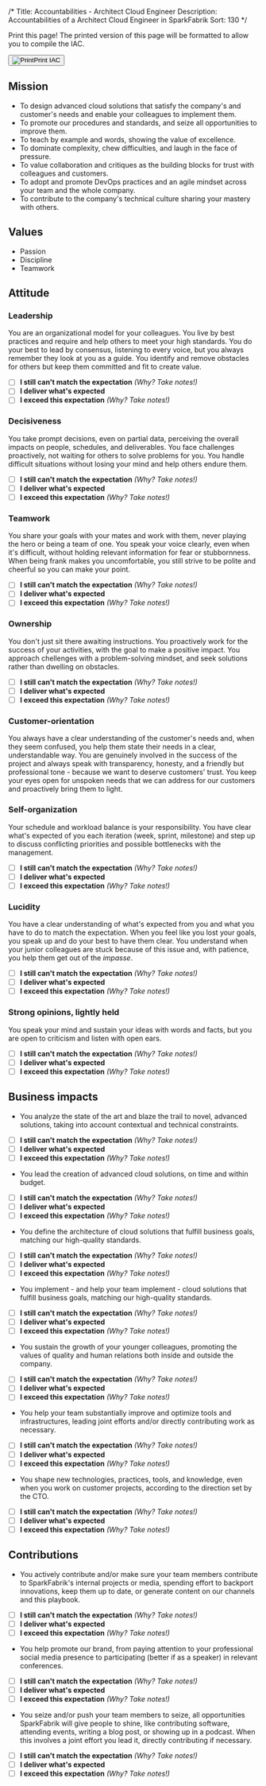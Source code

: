 /*
Title: Accountabilities - Architect Cloud Engineer
Description: Accountabilities of a Architect Cloud Engineer in SparkFabrik
Sort: 130
*/
<span class='no-print'>
  <div class="row justify-content align-items-center">
    <div class="col mb-3 mb-lg-0">
      <p class="quote font-italic">Print this page! The printed version of this page will be formatted to allow you to compile the IAC.</p>
    </div>
    <div class="col-lg-auto">
      <button class='btn btn--print' type="button" onclick="window.print();"><img class="icon-print" src="/images/icon_print.svg" alt="Print">Print IAC</button>
    </div>
  </div>

## Mission

* To design advanced cloud solutions that satisfy the company's and customer's needs and enable your colleagues to implement them.
* To promote our procedures and standards, and seize all opportunities to improve them.
* To teach by example and words, showing the value of excellence.
* To dominate complexity, chew difficulties, and laugh in the face of pressure.
* To value collaboration and critiques as the building blocks for trust with colleagues and customers.
* To adopt and promote DevOps practices and an agile mindset across your team and the whole company.
* To contribute to the company's technical culture sharing your mastery with others.

## Values

* Passion
* Discipline
* Teamwork
</span>

## Attitude

### Leadership

You are an organizational model for your colleagues. You live by best practices and require and help others to meet your high standards. You do your best to lead by consensus, listening to every voice, but you always remember they look at you as a guide. You identify and remove obstacles for others but keep them committed and fit to create value.

<span class='score only-print'>

- [ ] **I still can't match the expectation** _(Why? Take notes!)_
- [ ] **I deliver what's expected**
- [ ] **I exceed this expectation** _(Why? Take notes!)_

</span>

### Decisiveness

You take prompt decisions, even on partial data, perceiving the overall impacts on people, schedules, and deliverables. You face challenges proactively, not waiting for others to solve problems for you. You handle difficult situations without losing your mind and help others endure them.

<span class='score only-print'>

- [ ] **I still can't match the expectation** _(Why? Take notes!)_
- [ ] **I deliver what's expected**
- [ ] **I exceed this expectation** _(Why? Take notes!)_

</span>

### Teamwork

You share your goals with your mates and work with them, never playing the hero or being a team of one. You speak your voice clearly, even when it's difficult, without holding relevant information for fear or stubbornness. When being frank makes you uncomfortable, you still strive to be polite and cheerful so you can make your point.

<span class='score only-print'>

- [ ] **I still can't match the expectation** _(Why? Take notes!)_
- [ ] **I deliver what's expected**
- [ ] **I exceed this expectation** _(Why? Take notes!)_

</span>

### Ownership

You don't just sit there awaiting instructions. You proactively work for the success of your activities, with the goal to make a positive impact. You approach chellenges with a problem-solving mindset, and seek solutions rather than dwelling on obstacles.

<span class='score only-print'>

- [ ] **I still can't match the expectation** _(Why? Take notes!)_
- [ ] **I deliver what's expected**
- [ ] **I exceed this expectation** _(Why? Take notes!)_

</span>

### Customer-orientation

You always have a clear understanding of the customer's needs and, when they seem confused, you help them state their needs in a clear, understandable way. You are genuinely involved in the success of the project and always speak with transparency, honesty, and a friendly but professional tone - because we want to deserve customers' trust. You keep your eyes open for unspoken needs that we can address for our customers and proactively bring them to light.

### Self-organization

Your schedule and workload balance is your responsibility. You have clear what's expected of you each iteration (week, sprint, milestone) and step up to discuss conflicting priorities and possible bottlenecks with the management.

<span class='score only-print'>

- [ ] **I still can't match the expectation** _(Why? Take notes!)_
- [ ] **I deliver what's expected**
- [ ] **I exceed this expectation** _(Why? Take notes!)_

</span>

### Lucidity

You have a clear understanding of what's expected from you and what you have to do to match the expectation. When you feel like you lost your goals, you speak up and do your best to have them clear. You understand when your junior colleagues are stuck because of this issue and, with patience, you help them get out of the _impasse_.

<span class='score only-print'>

- [ ] **I still can't match the expectation** _(Why? Take notes!)_
- [ ] **I deliver what's expected**
- [ ] **I exceed this expectation** _(Why? Take notes!)_

</span>

### Strong opinions, lightly held

You speak your mind and sustain your ideas with words and facts, but you are open to criticism and listen with open ears.

<span class='score only-print'>

- [ ] **I still can't match the expectation** _(Why? Take notes!)_
- [ ] **I deliver what's expected**
- [ ] **I exceed this expectation** _(Why? Take notes!)_

</span>

## Business impacts

* You analyze the state of the art and blaze the trail to novel, advanced solutions, taking into account contextual and technical constraints.

<span class='score only-print'>

- [ ] **I still can't match the expectation** _(Why? Take notes!)_
- [ ] **I deliver what's expected**
- [ ] **I exceed this expectation** _(Why? Take notes!)_

</span>

* You lead the creation of advanced cloud solutions, on time and within budget.

<span class='score only-print'>

- [ ] **I still can't match the expectation** _(Why? Take notes!)_
- [ ] **I deliver what's expected**
- [ ] **I exceed this expectation** _(Why? Take notes!)_

</span>

* You define the architecture of cloud solutions that fulfill business goals, matching our high-quality standards.

<span class='score only-print'>

- [ ] **I still can't match the expectation** _(Why? Take notes!)_
- [ ] **I deliver what's expected**
- [ ] **I exceed this expectation** _(Why? Take notes!)_

</span>

* You implement - and help your team implement - cloud solutions that fulfill business goals, matching our high-quality standards.

<span class='score only-print'>

- [ ] **I still can't match the expectation** _(Why? Take notes!)_
- [ ] **I deliver what's expected**
- [ ] **I exceed this expectation** _(Why? Take notes!)_

</span>

* You sustain the growth of your younger colleagues, promoting the values of quality and human relations both inside and outside the company.

<span class='score only-print'>

- [ ] **I still can't match the expectation** _(Why? Take notes!)_
- [ ] **I deliver what's expected**
- [ ] **I exceed this expectation** _(Why? Take notes!)_

</span>

* You help your team substantially improve and optimize tools and infrastructures, leading joint efforts and/or directly contributing work as necessary.

<span class='score only-print'>

- [ ] **I still can't match the expectation** _(Why? Take notes!)_
- [ ] **I deliver what's expected**
- [ ] **I exceed this expectation** _(Why? Take notes!)_

</span>

* You shape new technologies, practices, tools, and knowledge, even when you work on customer projects, according to the direction set by the CTO.

<span class='score only-print'>

- [ ] **I still can't match the expectation** _(Why? Take notes!)_
- [ ] **I deliver what's expected**
- [ ] **I exceed this expectation** _(Why? Take notes!)_

</span>


## Contributions

* You actively contribute and/or make sure your team members contribute to SparkFabrik's internal projects or media, spending effort to backport innovations, keep them up to date, or generate content on our channels and this playbook.

<span class='score only-print'>

- [ ] **I still can't match the expectation** _(Why? Take notes!)_
- [ ] **I deliver what's expected**
- [ ] **I exceed this expectation** _(Why? Take notes!)_

</span>

* You help promote our brand, from paying attention to your professional social media presence to participating (better if as a speaker) in relevant conferences.

<span class='score only-print'>

- [ ] **I still can't match the expectation** _(Why? Take notes!)_
- [ ] **I deliver what's expected**
- [ ] **I exceed this expectation** _(Why? Take notes!)_

</span>

* You seize and/or push your team members to seize, all opportunities SparkFabrik will give people to shine, like contributing software, attending events, writing a blog post, or showing up in a podcast. When this involves a joint effort you lead it, directly contributing if necessary.

<span class='score only-print'>

- [ ] **I still can't match the expectation** _(Why? Take notes!)_
- [ ] **I deliver what's expected**
- [ ] **I exceed this expectation** _(Why? Take notes!)_

</span>
